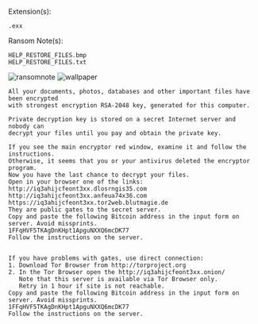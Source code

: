 Extension(s): 
```
.exx
```
Ransom Note(s): 
```
HELP_RESTORE_FILES.bmp
HELP_RESTORE_FILES.txt
```

![ransomnote](https://github.com/amdfanboi/rnsmdb/blob/d8ec899094d898c43440b0665a6050e5b44c2904/AlphaCrypt/ransomnote.PNG)
![wallpaper](https://github.com/amdfanboi/rnsmdb/blob/d8ec899094d898c43440b0665a6050e5b44c2904/AlphaCrypt/HELP_RESTORE_FILES.bmp)

```
All your documents, photos, databases and other important files have been encrypted
with strongest encryption RSA-2048 key, generated for this computer.

Private decryption key is stored on a secret Internet server and nobody can
decrypt your files until you pay and obtain the private key.

If you see the main encryptor red window, examine it and follow the instructions.
Otherwise, it seems that you or your antivirus deleted the encryptor program.
Now you have the last chance to decrypt your files.
Open in your browser one of the links:
http://iq3ahijcfeont3xx.dlosrngis35.com 
http://iq3ahijcfeont3xx.anfeua74x36.com 
https://iq3ahijcfeont3xx.tor2web.blutmagie.de 
They are public gates to the secret server.
Copy and paste the following Bitcoin address in the input form on server. Avoid missprints.
1FFqHVF5TKAgDnKHpt1ApguNXXQ6mcDK77
Follow the instructions on the server.


If you have problems with gates, use direct connection:
1. Download Tor Browser from http://torproject.org
2. In the Tor Browser open the http://iq3ahijcfeont3xx.onion/  
   Note that this server is available via Tor Browser only.
   Retry in 1 hour if site is not reachable.
Copy and paste the following Bitcoin address in the input form on server. Avoid missprints.
1FFqHVF5TKAgDnKHpt1ApguNXXQ6mcDK77
Follow the instructions on the server.
```

